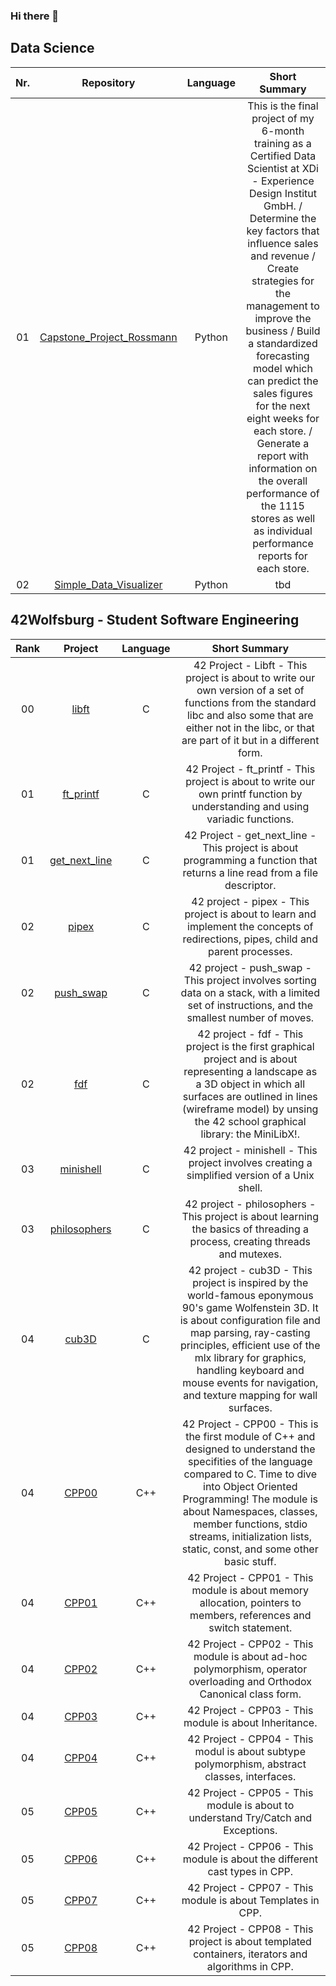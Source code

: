 ### Hi there 👋

## Data Science
| Nr. | Repository  | Language | Short Summary |
|:----:|:-------:|:--------:|:-------------:|
| 01 | [Capstone_Project_Rossmann](https://github.com/Dsite42/Capstone_Project_Rossmann) | Python | This is the final project of my 6-month training as a Certified Data Scientist at XDi - Experience Design Institut GmbH. / Determine the key factors that influence sales and revenue / Create strategies for the management to improve the business / Build a standardized forecasting model which can predict the sales figures for the next eight weeks for each store. / Generate a report with information on the overall performance of the 1115 stores as well as individual performance reports for each store. |
| 02 | [Simple_Data_Visualizer](https://github.com/Dsite42/Simple_Data_Visualizer) | Python | tbd |


## 42Wolfsburg - Student Software Engineering

| Rank | Project | Language | Short Summary |
|:----:|:-------:|:--------:|:-------------:|
| 00 | [libft](https://github.com/Dsite42/Libft) | C | 42 Project - Libft - This project is about to write our own version of a set of functions from the standard libc and also some that are either not in the libc, or that are part of it but in a different form. |
| 01 | [ft_printf](https://github.com/Dsite42/ft_printf) | C | 42 Project - ft_printf - This project is about to write our own printf function by understanding and using variadic functions. |
| 01 | [get_next_line](https://github.com/Dsite42/get_next_line) | C | 42 Project - get_next_line - This project is about programming a function that returns a line read from a file descriptor. |
| 02 | [pipex](https://github.com/Dsite42/pipex) | C | 42 project - pipex - This project is about to learn and implement the concepts of redirections, pipes, child and parent processes. |
| 02 | [push_swap](https://github.com/Dsite42/push_swap) | C | 42 project - push_swap - This project involves sorting data on a stack, with a limited set of instructions, and the smallest number of moves. |
| 02 | [fdf](https://github.com/Dsite42/fdf) | C | 42 project - fdf - This project is the first graphical project and is about representing a landscape as a 3D object in which all surfaces are outlined in lines (wireframe model) by unsing the 42 school graphical library: the MiniLibX!. |
| 03 | [minishell](https://github.com/Dsite42/minishell) | C | 42 project - minishell - This project involves creating a simplified version of a Unix shell. |
| 03 | [philosophers](https://github.com/Dsite42/philosophers) | C | 42 project - philosophers - This project is about learning the basics of threading a process, creating threads and mutexes.|
| 04 | [cub3D](https://github.com/Dsite42/cub3D) | C | 42 project - cub3D - This project is inspired by the world-famous eponymous 90's game Wolfenstein 3D. It is about configuration file and map parsing, ray-casting principles, efficient use of the mlx library for graphics, handling keyboard and mouse events for navigation, and texture mapping for wall surfaces. |
| 04 | [CPP00](https://github.com/Dsite42/CPP00) | C++ | 42 Project - CPP00 - This is the first module of C++ and designed to understand the specifities of the language compared to C. Time to dive into Object Oriented Programming! The module is about Namespaces, classes, member functions, stdio streams, initialization lists, static, const, and some other basic stuff. |
| 04 | [CPP01](https://github.com/Dsite42/CPP01) | C++ | 42 Project - CPP01 - This module is about memory allocation, pointers to members, references and switch statement. |
| 04 | [CPP02](https://github.com/Dsite42/CPP02) | C++ | 42 Project - CPP02 - This module is about ad-hoc polymorphism, operator overloading and Orthodox Canonical class form. |
| 04 | [CPP03](https://github.com/Dsite42/CPP03) | C++ | 42 Project - CPP03 - This module is about Inheritance. |
| 04 | [CPP04](https://github.com/Dsite42/CPP04) | C++ | 42 Project - CPP04 - This modul is about subtype polymorphism, abstract classes, interfaces. |
| 05 | [CPP05](https://github.com/Dsite42/CPP05) | C++ | 42 Project - CPP05 - This module is about to understand Try/Catch and Exceptions. |
| 05 | [CPP06](https://github.com/Dsite42/CPP06) | C++ | 42 Project - CPP06 - This module is about the different cast types in CPP. |
| 05 | [CPP07](https://github.com/Dsite42/CPP07) | C++ | 42 Project - CPP07 - This module is about Templates in CPP. |
| 05 | [CPP08](https://github.com/Dsite42/CPP08) | C++ | 42 Project - CPP08 - This project is about templated containers, iterators and algorithms in CPP. |

<!--
**Dsite42/Dsite42** is a ✨ _special_ ✨ repository because its `README.md` (this file) appears on your GitHub profile.

Here are some ideas to get you started:

- 🔭 I’m currently working on ...
- 🌱 I’m currently learning ...
- 👯 I’m looking to collaborate on ...
- 🤔 I’m looking for help with ...
- 💬 Ask me about ...
- 📫 How to reach me: ...
- 😄 Pronouns: ...
- ⚡ Fun fact: ...
-->
